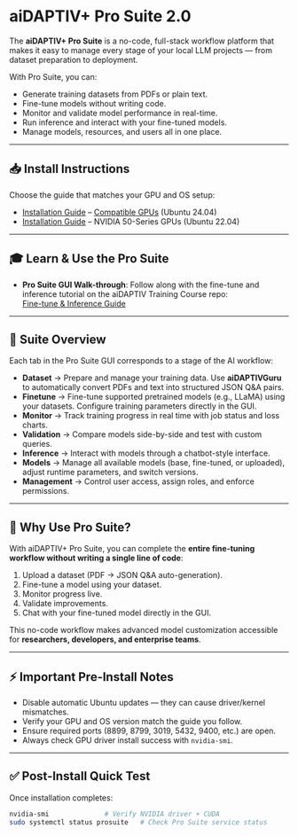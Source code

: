 # aiDAPTIV+ Pro Suite 2.0

The **aiDAPTIV+ Pro Suite** is a no-code, full-stack workflow platform that makes it easy to manage every stage of your local LLM projects — from dataset preparation to deployment.

With Pro Suite, you can:
- Generate training datasets from PDFs or plain text.
- Fine-tune models without writing code.
- Monitor and validate model performance in real-time.
- Run inference and interact with your fine-tuned models.
- Manage models, resources, and users all in one place.

---

## 📥 Install Instructions

Choose the guide that matches your GPU and OS setup:

- [Installation Guide](https://github.com/atp224/aiDAPTIVTestPage/tree/bb33c8e330bbbeed3822f4274995a0e9618d4dfc/Page_Sections/Pro_Suite/Non_50_Series_GPU)   – [Compatible GPUs](https://github.com/atp224/aiDAPTIVTestPage?tab=readme-ov-file#-compatible-gpus) (Ubuntu 24.04)
- [Installation Guide](https://github.com/atp224/aiDAPTIVTestPage/tree/bb33c8e330bbbeed3822f4274995a0e9618d4dfc/Page_Sections/Pro_Suite/50_Series_GPU) – NVIDIA 50-Series GPUs (Ubuntu 22.04)


---

## 🎓 Learn & Use the Pro Suite

- **Pro Suite GUI Walk-through**: Follow along with the fine-tune and inference tutorial on the aiDAPTIV Training Course repo:  
  [Fine-tune & Inference Guide](https://github.com/aiDAPTIV-Phison/aiDAPTIV-Training-Course/tree/main/2-GUI-Based/03-fine-tune)

---

## 🧭 Suite Overview

Each tab in the Pro Suite GUI corresponds to a stage of the AI workflow:

- **Dataset** → Prepare and manage your training data. Use **aiDAPTIVGuru** to automatically convert PDFs and text into structured JSON Q&A pairs.
- **Finetune** → Fine-tune supported pretrained models (e.g., LLaMA) using your datasets. Configure training parameters directly in the GUI.
- **Monitor** → Track training progress in real time with job status and loss charts.
- **Validation** → Compare models side-by-side and test with custom queries.
- **Inference** → Interact with models through a chatbot-style interface.
- **Models** → Manage all available models (base, fine-tuned, or uploaded), adjust runtime parameters, and switch versions.
- **Management** → Control user access, assign roles, and enforce permissions.

---

## 🎯 Why Use Pro Suite?

With aiDAPTIV+ Pro Suite, you can complete the **entire fine-tuning workflow without writing a single line of code**:

1. Upload a dataset (PDF → JSON Q&A auto-generation).  
2. Fine-tune a model using your dataset.  
3. Monitor progress live.  
4. Validate improvements.  
5. Chat with your fine-tuned model directly in the GUI.

This no-code workflow makes advanced model customization accessible for **researchers, developers, and enterprise teams**.

---

## ⚡ Important Pre-Install Notes

- Disable automatic Ubuntu updates — they can cause driver/kernel mismatches.  
- Verify your GPU and OS version match the guide you follow.  
- Ensure required ports (8899, 8799, 3019, 5432, 9400, etc.) are open.  
- Always check GPU driver install success with `nvidia-smi`.

---

## ✅ Post-Install Quick Test

Once installation completes:

```bash
nvidia-smi              # Verify NVIDIA driver + CUDA
sudo systemctl status prosuite   # Check Pro Suite service status
